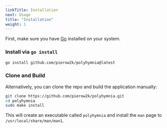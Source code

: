 ```yaml
---
linkTitle: Installation
next: Usage
title: "Installation"
weight: 1
---
```

First, make sure you have [Go](https://golang.org/dl/) installed on your system.

### Install via `go install`

```bash
go install github.com/pierow2k/polyhymnia@latest
```

### Clone and Build

Alternatively, you can clone the repo and build the application manually:

```bash
git clone https://github.com/pierow2k/polyhymnia.git
cd polyhymnia
sudo make install
```

This will create an executable called `polyhymnia` and install the `man` page to `/usr/local/share/man/man1`.

